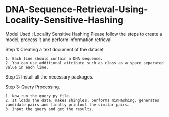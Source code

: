 # DNA-Sequence-Retrieval-Using-Locality-Sensitive-Hashing


Model Used : Locality Sensitive Hashing
Please follow the steps to create a model, process it and perform information retrieval 

Step 1: Creating a text document of the dataset

	1. Each line should contain a DNA sequence.
	2. You can use additional attribute such as class as a space separated value in each line.

Step 2: Install all the necessary packages. 

Step 3: Query Processing.

	1. Now run the query.py file.
	2. It loads the data, makes shingles, performs minHashing, generates candidate pairs and finally printout the similar pairs.
	3. Input the query and get the results. 
